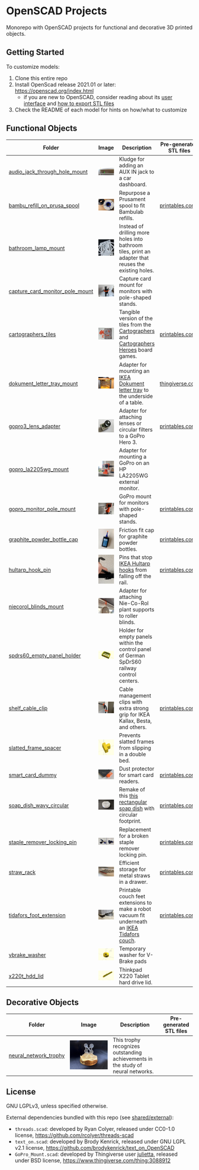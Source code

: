 # OpenSCAD Projects
Monorepo with OpenSCAD projects for functional and decorative 3D printed objects.

## Getting Started
To customize models:
1. Clone this entire repo
2. Install OpenScad release 2021.01 or later: https://openscad.org/index.html
    * if you are new to OpenSCAD, consider reading about its [user interface](https://en.wikibooks.org/wiki/OpenSCAD_User_Manual/The_OpenSCAD_User_Interface) and [how to export STL files](https://en.wikibooks.org/wiki/OpenSCAD_User_Manual/STL_Export)
3. Check the README of each model for hints on how/what to customize

## Functional Objects

| Folder | Image | Description | Pre-generated STL files |
|--------|-------|-------------|-----------|
| [audio_jack_through_hole_mount](audio_jack_through_hole_mount) | ![](audio_jack_through_hole_mount/docs/adapter_printed01.webp) | Kludge for adding an AUX IN jack to a car dashboard. | |
| [bambu_refill_on_prusa_spool](bambu_refill_on_prusa_spool) | ![](bambu_refill_on_prusa_spool/docs/demo.webp) | Repurpose a Prusament spool to fit Bambulab refills. | [printables.com](https://www.printables.com/model/879492-bambu-refill-on-prusa-spool) |
| [bathroom_lamp_mount](bathroom_lamp_mount) | ![](bathroom_lamp_mount/docs/mounted_backside.webp) | Instead of drilling more holes into bathroom tiles, print an adapter that reuses the existing holes. | |
| [capture_card_monitor_pole_mount](capture_card_monitor_pole_mount) | ![](capture_card_monitor_pole_mount/docs/printed01.webp) | Capture card mount for monitors with pole-shaped stands. | |
| [cartographers_tiles](cartographers_tiles) | ![](cartographers_tiles/docs/tiles.webp) | Tangible version of the tiles from the [Cartographers](https://boardgamegeek.com/boardgame/263918/cartographers) and [Cartographers Heroes](https://boardgamegeek.com/boardgame/315767/cartographers-heroes) board games. | [printables.com](https://www.printables.com/model/772490-tiles-for-cartographers) |
| [dokument_letter_tray_mount](dokument_letter_tray_mount) | ![](dokument_letter_tray_mount/docs/front.jpg) | Adapter for mounting an [IKEA Dokument letter tray](https://www.ikea.cn/cn/en/assembly_instructions/dokument-letter-tray__AA-367796-2_pub.PDF) to the underside of a table. | [thingiverse.com](https://www.thingiverse.com/thing:2759384) |
| [gopro3_lens_adapter](gopro3_lens_adapter) | ![](gopro3_lens_adapter/docs/adapter_printed01.webp) | Adapter for attaching lenses or circular filters to a GoPro Hero 3. | [printables.com](https://www.printables.com/model/544654-gopro-hero-3-lens-adapter) |
| [gopro_la2205wg_mount](gopro_la2205wg_mount) | ![](gopro_la2205wg_mount/docs/adapter_printed02.webp) | Adapter for mounting a GoPro on an HP LA2205WG external monitor. | |
| [gopro_monitor_pole_mount](gopro_monitor_pole_mount) | ![](gopro_monitor_pole_mount/docs/back.webp) | GoPro mount for monitors with pole-shaped stands. | [printables.com](https://www.printables.com/model/545721/) |
| [graphite_powder_bottle_cap](graphite_powder_bottle_cap) | ![](graphite_powder_bottle_cap/docs/bottle_cap.webp) | Friction fit cap for graphite powder bottles. | [printables.com](https://www.printables.com/model/800242) |
| [hultarp_hook_pin](hultarp_hook_pin) | ![](hultarp_hook_pin/docs/pin02.webp) | Pins that stop [IKEA Hultarp hooks](https://www.ikea.com/us/en/p/hultarp-hook-black-10444445/) from falling off the rail. | [printables.com](https://www.printables.com/model/544662-ikea-hultarp-hook-pin) |
| [niecorol_blinds_mount](niecorol_blinds_mount) | ![](niecorol_blinds_mount/docs/assembly.webp) | Adapter for attaching Nie-Co-Rol plant supports to roller blinds. | |
| [spdrs60_empty_panel_holder](spdrs60_empty_panel_holder) | ![](spdrs60_empty_panel_holder/docs/preview.webp) | Holder for empty panels within the control panel of German SpDrS60 railway control centers. | |
| [shelf_cable_clip](shelf_cable_clip) | ![](shelf_cable_clip/docs/installed.webp) | Cable management clips with extra strong grip for IKEA Kallax, Besta, and others. | [printables.com](https://www.printables.com/model/558365) |
| [slatted_frame_spacer](slatted_frame_spacer) | ![](slatted_frame_spacer/docs/spacer.webp) | Prevents slatted frames from slipping in a double bed. | |
| [smart_card_dummy](smart_card_dummy) | ![](smart_card_dummy/docs/half_inserted.webp) | Dust protector for smart card readers. | [printables.com](https://www.printables.com/model/565108/) |
| [soap_dish_wavy_circular](soap_dish_wavy_circular) | ![](soap_dish_wavy_circular/docs/printed.webp) | Remake of this [this rectangular soap dish](https://www.printables.com/model/213202-modern-soap-dish-with-removable-collection-tray) with circular footprint. | [printables.com](https://www.printables.com/model/551876) |
| [staple_remover_locking_pin](staple_remover_locking_pin) | ![](staple_remover_locking_pin/docs/printed_part.webp) | Replacement for a broken staple remover locking pin. | [printables.com](https://www.printables.com/model/1006313-staple-remover-locking-pin) |
| [straw_rack](straw_rack) | ![](straw_rack/docs/installed_00.webp) | Efficient storage for metal straws in a drawer. | [printables.com](https://www.printables.com/model/1248734-space-efficient-straw-rack) |
| [tidafors_foot_extension](tidafors_foot_extension) | ![](tidafors_foot_extension/docs/sandwich_printed02.webp) | Printable couch feet extensions to make a robot vacuum fit underneath an [IKEA Tidafors couch](https://www.ikea.com/us/en/assembly_instructions/tidafors-sofa-bed__AA-509180-4_pub.PDF). | [printables.com](https://www.printables.com/model/544671-extension-for-ikea-tidafors-couch-feet) |
| [vbrake_washer](vbrake_washer) | ![](vbrake_washer/docs/washer.webp) | Temporary washer for V-Brake pads | |
| [x220t_hdd_lid](x220t_hdd_lid) | ![](x220t_hdd_lid/docs/lid_01.webp) | Thinkpad X220 Tablet hard drive lid. | |

## Decorative Objects

| Folder | Image | Description | Pre-generated STL files |
|--------|-------|-------------|-----------|
| [neural_network_trophy](neural_network_trophy) | ![](neural_network_trophy/docs/assembled.webp) | This trophy recognizes outstanding achievements in the study of neural networks. | |

## License
GNU LGPLv3, unless specified otherwise.

External dependencies bundled with this repo (see [shared/external](shared/external)):
* `threads.scad`: developed by Ryan Colyer, released under CC0-1.0 license, https://github.com/rcolyer/threads-scad
* `text_on.scad`: developed by Brody Kenrick, released under GNU LGPL v2.1 license, https://github.com/brodykenrick/text_on_OpenSCAD
* `GoPro_Mount.scad`: developed by Thingiverse user [julietta](https://www.thingiverse.com/julietta/), released under BSD license, https://www.thingiverse.com/thing:3088912
